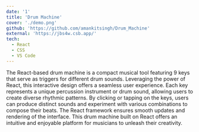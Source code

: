 ```yaml
---
date: '1'
title: 'Drum Machine'
cover: './demo.png'
github: 'https://github.com/amankitsingh/Drum_Machine'
external: 'https://jbs4w.csb.app/'
tech:
  - React
  - CSS
  - VS Code
---
```


The React-based drum machine is a compact musical tool featuring 9 keys that serve as triggers for different drum sounds. Leveraging the power of React, this interactive design offers a seamless user experience. Each key represents a unique percussion instrument or drum sound, allowing users to create diverse rhythmic patterns. By clicking or tapping on the keys, users can produce distinct sounds and experiment with various combinations to compose their beats. The React framework ensures smooth updates and rendering of the interface. This drum machine built on React offers an intuitive and enjoyable platform for musicians to unleash their creativity.
